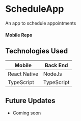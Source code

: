 # ScheduleApp
An app to schedule appointments
#### Mobile Repo

## Technologies Used

| Mobile       | Back End   |
| ------------ | ---------- |
| React Native | NodeJs     |
| TypeScript   | TypeScript |

## Future Updates

- Coming soon
